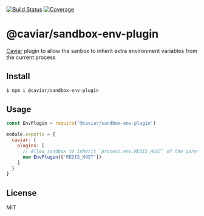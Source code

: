 [![Build Status](https://travis-ci.org/caviarjs/sandbox-env-plugin.svg?branch=master)](https://travis-ci.org/caviarjs/sandbox-env-plugin)
[![Coverage](https://codecov.io/gh/caviarjs/sandbox-env-plugin/branch/master/graph/badge.svg)](https://codecov.io/gh/caviarjs/sandbox-env-plugin)
<!-- optional appveyor tst
[![Windows Build Status](https://ci.appveyor.com/api/projects/status/github/caviarjs/sandbox-env-plugin?branch=master&svg=true)](https://ci.appveyor.com/project/caviarjs/sandbox-env-plugin)
-->
<!-- optional npm version
[![NPM version](https://badge.fury.io/js/@caviar/plugin-sandbox-env.svg)](http://badge.fury.io/js/@caviar/plugin-sandbox-env)
-->
<!-- optional npm downloads
[![npm module downloads per month](http://img.shields.io/npm/dm/@caviar/plugin-sandbox-env.svg)](https://www.npmjs.org/package/@caviar/plugin-sandbox-env)
-->
<!-- optional dependency status
[![Dependency Status](https://david-dm.org/caviarjs/sandbox-env-plugin.svg)](https://david-dm.org/caviarjs/sandbox-env-plugin)
-->

# @caviar/sandbox-env-plugin

[Caviar](https://github.com/caviarjs/caviar) plugin to allow the sanbox to inherit extra environment variables from the current process

## Install

```sh
$ npm i @caviar/sandbox-env-plugin
```

## Usage

```js
const EnvPlugin = require('@caviar/sandbox-env-plugin')

module.exports = {
  caviar: {
    plugins: [
      // Allow sandbox to inherit `process.env.REDIS_HOST` of the parent process.
      new EnvPlugin(['REDIS_HOST'])
    ]
  }
}
```

## License

MIT
